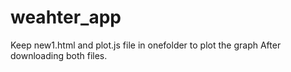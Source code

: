 # weahter_app
Keep new1.html and plot.js  file in onefolder to plot the graph After downloading both files.
